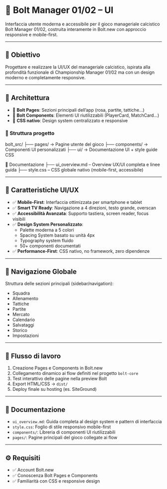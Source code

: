 # 🎨 Bolt Manager 01/02 – UI

Interfaccia utente moderna e accessibile per il gioco manageriale calcistico Bolt Manager 01/02, costruita interamente in Bolt.new con approccio responsive e mobile-first.

---

## 🚀 Obiettivo

Progettare e realizzare la UI/UX del manageriale calcistico, ispirata alla profondità funzionale di Championship Manager 01/02 ma con un design moderno e completamente responsive.

---

## 📐 Architettura

- 📄 **Bolt Pages**: Sezioni principali dell’app (rosa, partite, tattiche…)
- 🧩 **Bolt Components**: Elementi UI riutilizzabili (PlayerCard, MatchCard…)
- 🎨 **CSS nativo**: Design system centralizzato e responsive

### 📁 Struttura progetto

bolt_src/
├── pages/ → Pagine utente del gioco
├── components/ → Componenti UI personalizzati
├── ui/ → Documentazione UI + style guide CSS

📄 Documentazione
├── ui_overview.md – Overview UX/UI completa e linee guida
├── style.css – CSS globale nativo (mobile-first, accessibile)

---

## 🎨 Caratteristiche UI/UX

- ✅ **Mobile-First**: Interfaccia ottimizzata per smartphone e tablet
- ✅ **Smart TV Ready**: Navigazione a 4 direzioni, testo grande, overscan
- ✅ **Accessibilità Avanzata**: Supporto tastiera, screen reader, focus visibili
- ✅ **Design System Personalizzato**:
  - Palette moderna a 5 colori
  - Spacing System basato su unità 4px
  - Typography system fluido
  - 50+ componenti documentati
- ✅ **Performance-First**: CSS nativo, no framework, zero dipendenze

---

## 🧭 Navigazione Globale

Struttura delle sezioni principali (sidebar/navigation):

- Squadra
- Allenamento
- Tattiche
- Partite
- Mercato
- Calendario
- Salvataggi
- Storico
- Impostazioni

---

## 🔄 Flusso di lavoro

1. Creazione Pages e Components in Bolt.new
2. Collegamento dinamico ai flow definiti nel progetto `bolt-core`
3. Test interattivo delle pagine nella preview Bolt
4. Export HTML/CSS → `dist/`
5. Deploy finale su hosting (es. SiteGround)

---

## 📄 Documentazione

- `ui_overview.md`: Guida completa al design system e pattern di interfaccia
- `style.css`: Foglio di stile responsivo mobile-first
- `components/`: Libreria di componenti UI riutilizzabili
- `pages/`: Pagine principali del gioco collegate ai flow

---

## ⚙️ Requisiti

- ✅ Account Bolt.new
- ✅ Conoscenza Bolt Pages e Components
- ✅ Familiarità con CSS e responsive design
